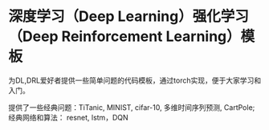# 深度学习（Deep Learning）强化学习（Deep Reinforcement Learning）模板

为DL,DRL爱好者提供一些简单问题的代码模板，通过torch实现，便于大家学习和入门。

提供了一些经典问题：TiTanic, MINIST, cifar-10, 多维时间序列预测, CartPole; 
经典网络和算法： resnet, lstm，DQN 
